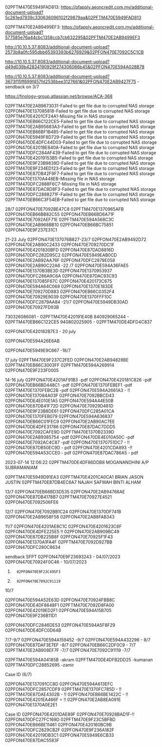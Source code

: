 02PFTM470E5949FAD813:
https://pfapply.aeoncredit.com.my/additional-document-upload?5c261ed7939c330636096102f29879aa&02PFTM470E5949FAD813

02PFTM470E2AB9499EF3:
https://pfapply.aeoncredit.com.my/additional-document-upload?577585e76a44cbc1358ccb7cb632295&02PFTM470E2AB9499EF3 

http://10.10.5.37:8083/additional-document-upload?2573b8a0fc595dbb65393393b6276929&02PFON470E7092C5C1CB

http://10.10.5.37:8083/additional-document-upload?d49d039b42834190929f274306066b45&02PFON470E594A028B78

http://10.10.5.37:8083/additional-document-upload?3673f15ff699f457fd2536bee3127661&02PFON470E2AB9427F75 -sendback on 3/7

https://finology-group.atlassian.net/browse/ACA-368


02PFTM470E2AB9673031-Failed to get file due to corrupted NAS storage
02PFON470E137085818-Failed to get file due to corrupted NAS storage
02PFTM470E4201CF24A1-Missing file in NAS storage 
02PFTM470EB66C122CE5-Failed to get file due to corrupted NAS storage
02PFTM470E2AB95683A3-Failed to get file due to corrupted NAS storage
02PFTM470EB66BF1B4B5-Failed to get file due to corrupted NAS storage
02PFON470E5949F8D729-Failed to get file due to corrupted NAS storage
02PFON470DE4DFC44D03-Failed to get file due to corrupted NAS storage
02PFON470E4201BE840A-Failed to get file due to corrupted NAS storage
02PFTM470DFC284AF439-Failed to get file due to corrupted NAS storage
02PFTM470E42019153B5-Failed to get file due to corrupted NAS storage
02PFON470E9F23B9839D-Failed to get file due to corrupted NAS storage
02PFTM470E9F234ED123-Failed to get file due to corrupted NAS storage
02PFTM470E87DB42F9F7-Failed to get file due to corrupted NAS storage
02PFON470E1370A448EB-Missing file in NAS storage 
02PFTM470DFC2888F6C7-Missing file in NAS storage 
02PFTM470E87DAC8D8F3-Failed to get file due to corrupted NAS storage
02PFTM470DFC2888271F-Failed to get file due to corrupted NAS storage
02PFTM470EB66C3F54EB-Failed to get file due to corrupted NAS storage	




28/7
02PFON470E7092BE47C8
02PFTM470E1370965AFB
02PFON470EB66BB82C55
02PFON470EB66BD6A71F
02PFTM470E7092AEF71E
02PFTM470E594A568C3C
02PFON470E2AB968BB10
02PFON470EB66BC75851
02PFON470E9F237E31C1



21-23 July
02PFON470E137076B827-23/7
02PFON470E2AB9492D72
02PFON470E2AB90C2433
02PFON470E709270DC1F
02PFON470E4201830BFD
02PFON470E87DAD8816D
02PFON470DFC282D95C2
02PFON470E5949EAB0CD
02PFON470E2AB92AA76F
02PFON470DFC2879E058
02PFON470E2AB90C22A6 -22 /7
02PFON470E594A36FAE5
02PFON470E1370B3BE3D
02PFON470E1370953937
02PFON470DFC286A9C6A
02PFON470E87DAC93C93
02PFON470E137085F67C
02PFON470E420173C675
02PFON470E594A64C068
02PFON470E1370E183DE
02PFON470E709270D883
02PFON470EB66C0352F4
02PFON470E70929E9039
02PFON470E1370FFF10C
02PFON470DFC2879AA84 -21/7
02PFON470E5949DB30AD
02PFON470E70927FD93B



730326086081 - 02PFTM470E420191E40B	
840929065244 - 02PFTM470EB66C122CE5	
940802025905 - 02PFTM470DE4DFD4C837

02PFON470E420182B7E3 - 20 july

02PFON470E594A26E6AB

02PFON470E5949E9C667 -18/7

17 july
02PFTM470E9F237C2FED
02PFON470E2AB94828BE
02PFTM470EB66C3003FF
02PFTM470E594A269914
02PFON470E9F233F0005



14-16 july
02PFON470E4201AF91B3 -pdf
02PFON470E420181C826 -pdf
02PFON470EB66BD448C1 -pdf
02PFON470E1370FEBEF1 -pdf
02PFTM470E1370FEBC2B -pdf
02PFON470E594A2661A3 - !!
02PFON470E137084A03F 
02PFON470E7092BBCD43 
02PFON470DE4E010E1A5 
02PFON470E594A44E50B 
02PFON470E87DB41F72D 
02PFON470E70929D481D 
02PFON470E9F23B8DE61 
02PFON470DFC285A01CA 
02PFON470E1370FEB079 
02PFON470E594A636837 
02PFON470EB66C01FEC9 
02PFON470E2AB90AC7EE 
02PFON470DE4DFE31786
02PFON470E87DAC7DDD5
02PFON470E7092CAFE9D
02PFTM470E1370B2339D
02PFON470E2AB9385754 -pdf
02PFON470DE4E010A50C -pdf
02PFON470E7092AC4C87 -pdf
02PFON470E1370751DC7 - !!
02PFON470E87DB50EC9D - pdf
02PFON470E4201CDA893 -!!
02PFON470E594A53CCE0 - pdf
02PFON470E87DAC786A5 - pdf


2023-07-14 12:06:22
02PFTM470DE4DF86DDB8	MOGANANDHINI A/P SUBRAMANIAM	

02PFTM470E5949D91EA3
02PFTM470E4201CA0CA1	BRIAN JASON JUSTIN
02PFTM470E87DB4EC6A7	NAJAH SAFWAH BINTI ALHAM


13/7
02PFON470EB66BD3D535
02PFON470E2AB94766AE
02PFON470E87DB4178B7
02PFTM470E70927E4521
02PFON470E7092506FE6


12/7
02PFON470E7092BB1C24
02PFON470E1370DF741B
02PFON470E2AB9658F58
02PFON470E2AB8FAB343


11/7
02PFON470E4201AE8C1C
02PFON470E4201623C6F
02PFON470DE4DFE225E5 !!
02PFON470E2AB909BC49
02PFON470E87DB225B8F
02PFON470E70925F1F43
02PFON470E1370A1FA4F
02PFTM470E7092D927BB
02PFON470DFC280C8634





sendback SFPT
02PFON470E9F23693243 - 04/07/2023
02PFON470E70924F0C46 - 10/07/2023


1.       02PFON470E9F23C495F3

2.       02PFON470E7092C91119

10/7

02PFON470E594A52E63D
02PFON470E70924FBB8C
02PFON470DE4DF8648F1
02PFTM470E7092D8FA00
02PFON470E42019ED2F1
02PFON470E594A15B705
02PFON470E9F236B11D1



02PFON470DFC2846DE53
02PFON470E594A5F8F29
02PFON470DE4DFC0D64B

7/7-9/7
02PFON470E594A159452 -9/7
02PFON470E594A432296 - 8/7
02PFON470E87DAF3E7EF -8/7
02PFON470EB66C2DF0C9 - 7/7
02PFTM470E2AB908EF7F -7/7
02PFON470E7092C91119 -7/7



02PFTM470E594A04185B -akram
02PFTM470DE4DFB2DD25 -kumanan
02PFTM470DFC28852695 -zamir

Case ID (6/7)

02PFON470E137091CC8D
02PFON470E594A613EFC
02PFON470DFC2857CDF9
02PFTM470E1370FC785D - !!
02PFTM470E87DAE4302B - !!
02PFON470EB66BE1422C - !!
02PFON470E4201EA466F = !!
02PFON470E2AB8EA091E
02PFON470E1370A0E2E1



Case ID
02PFON470E4201DAE89F
02PFON470E70928BAD1F-!!
02PFON470DFC27FC169D
02PFTM470E9F23C5BFBD
02PFON470EB66BE11461
02PFON470E420160BC9B
02PFON470DFC2829CB2F
02PFON470E9F236A182F
02PFON470E42019DB3C1
02PFON470E5949E6CB33
02PFON470E87DAC5583F







